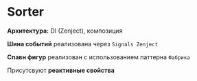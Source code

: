 # Sorter

**Архитектура:** DI (Zenject), композиция

**Шина событий** реализована через `Signals Zenject`

**Спавн фигур** реализован с использованием паттерна `Фабрика`

Присутсвуют **реактивные свойства**
